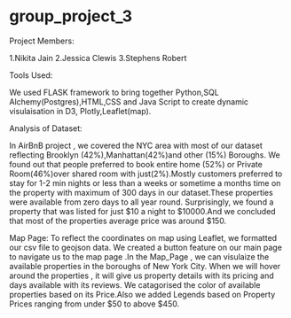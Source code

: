 # group_project_3

Project Members:

1.Nikita Jain
2.Jessica Clewis
3.Stephens Robert

Tools Used:

We used FLASK framework to bring together Python,SQL Alchemy(Postgres),HTML,CSS and Java Script to create dynamic visulaisation in D3,
Plotly,Leaflet(map).

Analysis of Dataset:

In AirBnB project , we covered the NYC area with most of our dataset reflecting Brooklyn (42%),Manhattan(42%)and other (15%) Boroughs.
We found out that people preferred to book entire home (52%) or Private Room(46%)over shared room with just(2%).Mostly customers
preferred to stay for 1-2 min nights or less than a weeks or sometime a months time on the property with maximum of 300 days in our
dataset.These properties were available from zero days to all year round. Surprisingly, we found a property that was listed for just
$10 a night to $10000.And we concluded that most of the properties average price was around $150.


Map Page:
To reflect the coordinates on map using Leaflet, we formatted our csv file to geojson data. We created a button feature on our
main page to navigate us to the map page .In the Map_Page , we can visulaize the available properties in the boroughs of New York City.
When we will hover around the properties , it will give us property details with its pricing and days available with its reviews. We
catagorised the color of available properties based on its Price.Also we added Legends based on Property Prices ranging from under $50
to above $450.
